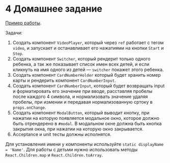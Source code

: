 # 4 Домашнее задание

[Пример работы](http://5a6f85acefbe5d025c141c9f.peaceful-dubinsky-11edb4.netlify.com).

Задачи:

1. Создать компонент `VideoPlayer`, который через `ref` работает с тегом `video`, и запускает и останавливает его нажатиями на кнопки `Start` и `Stop`.
1. Создать компонент `Switcher`, который рендерит только одного ребенка, а так же показывает список имен всех детей, и если кликнуть на имя одного из детей — `switcher` покажет этого ребенка.
1. Создать компонент `CardNumberHolder` который будет хранить номер карты и рендерить компонент `CardNumberInput`.
1. Создать компонент `CardNumberInput`, который будет возвращать input и форматировать его значение при вводе, расставляя пробелы после каждого 4 символа, и нормализовать значение удаляя пробелы, при измении и передавая нормализованную сртоку в `props.onChange`.
1. Создать компонент `ModalButton`, который выводит кнопку, при нажатии на которую появляется модальное окно, которое должно быть отрендерено в `#modal`. В модальном окне должна быть кнопка закрытия окна, при нажатии на которую окно закрывается.
1. Acceptance и unit тесты должны исполнятся.

Для установления имени у компоненты используйте `static displayName = 'Name'`.
Для работы с детьми нужно использовать методы `React.Children.map` и `React.Children.toArray`.
